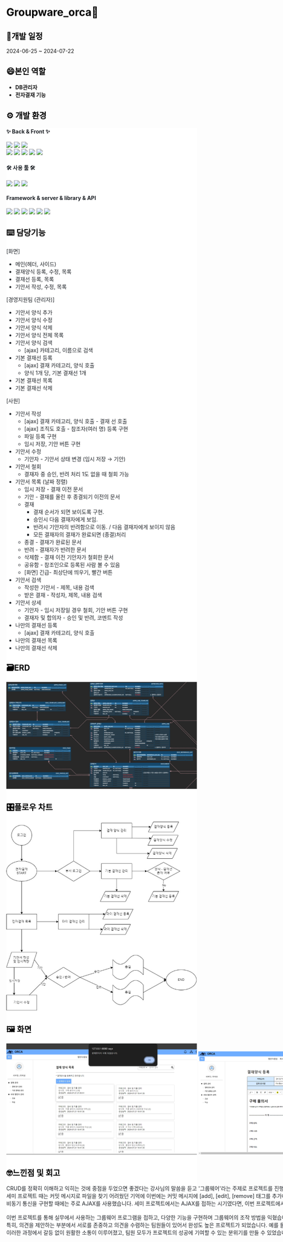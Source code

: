 <h1 style="color: #000000;"><b>Groupware_orca🐋</b></h1>


<h2 style="color: #000000; text-align: start;" data-ke-size="size26"><b>📅개발 일정</b></h2>
2024-06-25 ~ 2024-07-22

<h2 style="color: #000000; text-align: start;" data-ke-size="size26"><b>😄본인 역할</b></h2>
<ul style="list-style-type: disc;" data-ke-list-type="disc">
<li><b>DB관리자</b></li>
<li><b>전자결재 기능</b></li>
</ul>


<h2 style="color: #000000; text-align: start;" data-ke-size="size26"><b>⚙️ 개발 환경</b></h2>
<div style="background-color: #ffffff; color: #1f2328; text-align: start;">
<h4>✨ Back & Front ✨</h4>
<div style="white-space: nowrap;">
    <img src='https://img.shields.io/badge/Java-ED8B00?style=for-the-badge&logo=openjdk&logoColor=white'>
    <img src='https://img.shields.io/badge/jQuery-0769AD?style=for-the-badge&logo=jquery&logoColor=white'>
    <img src='https://img.shields.io/badge/Spring-6DB33F?style=for-the-badge&logo=spring&logoColor=white'>
 <div style="white-space: nowrap;">
  <img src='https://img.shields.io/badge/JavaScript-F7DF1E?style=for-the-badge&logo=JavaScript&logoColor=white'>
  <img src='https://img.shields.io/badge/HTML5-E34F26?style=for-the-badge&logo=html5&logoColor=white'>
  <img src='https://img.shields.io/badge/CSS3-1572B6?style=for-the-badge&logo=css3&logoColor=white'>
    <img src='https://img.shields.io/badge/Oracle-F80000?style=for-the-badge&logo=Oracle&logoColor=white'>
      <img src='https://img.shields.io/badge/MyBatis-000000?style=for-the-badge&logo=MyBatis&logoColor=white'>
</div>

<h4>🛠 사용 툴 🛠</h4>
<div style="white-space: nowrap;">
  <img src='https://img.shields.io/badge/intellij_Idea-2C2255?style=for-the-badge&logo=intellij-Idea&logoColor=white'>
  <img src='https://img.shields.io/badge/GitHub-100000?style=for-the-badge&logo=github&logoColor=white'>
    <img src='https://img.shields.io/badge/Notion-000000?style=for-the-badge&logo=notion&logoColor=white'>
</div>

<h4>Framework & server & library & API</h4>
<div style="white-space: nowrap;">
  <img src='https://img.shields.io/badge/Apache_Tomcat-F8DC75?style=for-the-badge&logo=Apache-Tomcat&logoColor=white'>
  <img src='https://img.shields.io/badge/springboot-6DB33F?style=for-the-badge&logo=spring&logoColor=white'>
  <img src='https://img.shields.io/badge/Spring_Security-6DB33F?style=for-the-badge&logo=Spring-Security&logoColor=white'>
  <img src='https://img.shields.io/badge/Amazon_S3-569A31?style=for-the-badge&logo=Amazon-S3&logoColor=white'>
      <img src='https://img.shields.io/badge/Summer_Note-23cafc?style=for-the-badge'>
      <img src='https://img.shields.io/badge/JS_Tree-deff3b?style=for-the-badge'>
</div>



<h2 style="color: #000000; text-align: start;" data-ke-size="size26"><b>⌨️ 담당기능</b><b></b></h2>

[화면]
 - 메인(헤더, 사이드)
 - 결재양식 등록, 수정, 목록
 - 결재선 등록, 목록
 - 기안서 작성, 수정, 목록

[경영지원팀 (관리자)]
- 기안서 양식 추가
- 기안서 양식 수정
- 기안서 양식 삭제
- 기안서 양식 전체 목록
- 기안서 양식 검색
    - [ajax] 카테고리, 이름으로 검색
- 기본 결재선 등록
    - [ajax] 결재 카테고리, 양식 호출
    - 양식 1개 당, 기본 결재선 1개
- 기본 결재선 목록
- 기본 결재선 삭제
  
[사원]
- 기안서 작성
    - [ajax] 결재 카테고리, 양식 호출 - 결재 선 호출
    - [ajax] 조직도 호출 - 참조자(여러 명) 등록 구현
    - 파일 등록 구현
    - 임시 저장, 기안 버튼 구현
- 기안서 수정
    - 기안자 - 기안서 상태 변경 (임시 저장 → 기안) 
- 기안서 철회
    - 결재자 중 승인, 반려 처리 1도 없을 때 철회 가능 
- 기안서 목록 (날짜 정렬)
    - 임시 저장 - 결재 이전 문서
    - 기안 - 결재를 올린 후 종결되기 이전의 문서
    - 결재
        - 결재 순서가 되면 보이도록 구현.
        - 승인시 다음 결재자에게 보임.
        - 반려시 기안자의 반려함으로 이동. / 다음 결재자에게 보이지 않음
        - 모든 결재자의 결재가 완료되면 (종결)처리
    - 종결 - 결재가 완료된 문서
    - 반려 - 결재자가 반려한 문서
    - 삭제함 - 결재 이전 기안자가 철회한 문서
    - 공유함 - 참조인으로 등록된 사람 볼 수 있음
    - [화면] 긴급- 최상단에 띄우기, 빨간 버튼
- 기안서 검색
    - 작성한 기안서 - 제목, 내용 검색
    - 받은 결재 - 작성자, 제목, 내용 검색
- 기안서 상세
    - 기안자 - 임시 저장일 경우 철회, 기안 버튼 구현
    - 결재자 및 합의자 - 승인 및 반려, 코멘트 작성
- 나만의 결재선 등록
    - [ajax] 결재 카테고리, 양식 호출
- 나만의 결재선 목록
- 나만의 결재선 삭제


<h2 style="color: #000000; text-align: start;" data-ke-size="size26"><b>🗃️ERD</b></h2>
<img src="/documentImg/전자결재 DB.jpg">


<h2 style="color: #000000; text-align: start;" data-ke-size="size26">🎛️플로우 차트</h2>
<img src="/documentImg/전자결재 플로우차트.jpg">


<h2 style="color: #000000; text-align: start;" data-ke-size="size26"><b>🖼️ 화면</b><b></b></h2>

<img src="/documentImg/temList-delete.jpg">
<img src="/documentImg/temAdd.png">
<img src="/documentImg/appr.png">
<img src="/documentImg/myappr_list.png">

<img src="/documentImg/docList.png">
<img src="/documentImg/docWrite.png">
<img src="/documentImg/docWrite-ref.png">
<img src="/documentImg/doc_detail3.png">
<img src="/documentImg/doc_detail4.png">


<h2 style="color: #000000; text-align: start;" data-ke-size="size26"><b>🤓느낀점 및 회고</b></h2>
    
<span> CRUD를 정확히 이해하고 익히는 것에 중점을 두었으면 좋겠다는 강사님의 말씀을 듣고 '그룹웨어'라는 주제로 프로젝트를 진행하게 되었습니다.  팀원들과 함께 그룹웨어의 기능을 논의하며 'ecount'라는 사이트를 알게 되어 회계, 인사, 급여, 전자결재 등 다양한 기능을 참고했습니다. 또한, 실무에서 많이 사용하는 그룹웨어 중  'JANDI' UI를 참고하여 구현했습니다.
<br />
 세미 프로젝트 때는 커밋 메시지로 파일을 찾기 어려웠던 기억에 이번에는 커밋 메시지에 [add], [edit], [remove] 태그를 추가해 보는 것을 제안했습니다. 팀원들도 이 제안을 흔쾌히 받아들였고, 덕분에 특정 코드를 찾기가 쉬워지는 등 형상관리의 효율성을 높였습니다. 
<br />
 비동기 통신을 구현할 때에는 주로 AJAX를 사용했습니다. 세미 프로젝트에서는 AJAX를 접하는 시기였다면, 이번 프로젝트에서는 AJAX를 정확히 이해하고 활용하는 데 중점을 두었습니다. 이를 통해 클라이언트와 서버 간의 통신 방법을 명확하게 이해하게 되었습니다.
</span>
<br />
<br />
<span>
이번 프로젝트를 통해 실무에서 사용하는 그룹웨어 프로그램을 접하고, 다양한 기능을 구현하며 그룹웨어의 조작 방법을 익혔습니다. 무엇보다 팀워크의 중요성을 다시 한번 깨닫는 계기가 되었습니다. 
<br />
 특히, 의견을 제안하는 부분에서 서로를 존중하고 의견을 수렴하는 팀원들이 있어서 완성도 높은 프로젝트가 되었습니다. 예를 들면, 기능 구현 시 각자의 조사한 부분에서 다양한 아이디어를 제안하고, 서로의 의견을 경청하며 최적의 요구사항을 도출해냈습니다.
 <br />
 이러한 과정에서 갈등 없이 원활한 소통이 이루어졌고, 팀원 모두가 프로젝트의 성공에 기여할 수 있는 분위기를 만들 수 있었습니다. 팀원 간의 신뢰와 협력 덕분에 예상치 못한 문제들을 효과적으로 해결할 수 있었고, 최종적으로는 높은 완성도를 자랑하는 결과물을 만들어낼 수 있었습니다.
 </span>
